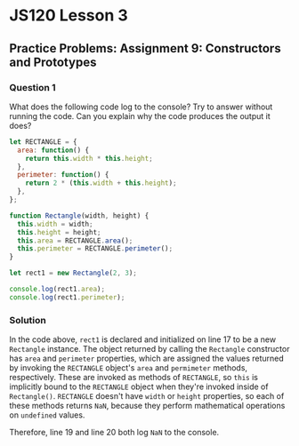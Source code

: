 # JS120 Lesson 3

## Practice Problems: Assignment 9: Constructors and Prototypes

### Question 1

What does the following code log to the console? Try to answer without running
the code. Can you explain why the code produces the output it does?

```js
let RECTANGLE = {
  area: function() {
    return this.width * this.height;
  },
  perimeter: function() {
    return 2 * (this.width + this.height);
  },
};

function Rectangle(width, height) {
  this.width = width;
  this.height = height;
  this.area = RECTANGLE.area();
  this.perimeter = RECTANGLE.perimeter();
}

let rect1 = new Rectangle(2, 3);

console.log(rect1.area);
console.log(rect1.perimeter);
```

### Solution

In the code above, `rect1` is declared and initialized on line 17 to be a new
`Rectangle` instance. The object returned by calling the `Rectangle` constructor
has `area` and `perimeter` properties, which are assigned the values returned by
invoking the `RECTANGLE` object's `area` and `permimeter` methods, respectively.
These are invoked as methods of `RECTANGLE`, so `this` is implicitly bound to
the `RECTANGLE` object when they're invoked inside of `Rectangle()`. `RECTANGLE`
doesn't have `width` or `height` properties, so each of these methods returns
`NaN`, because they perform mathematical operations on `undefined` values.

Therefore, line 19 and line 20 both log `NaN` to the console.
